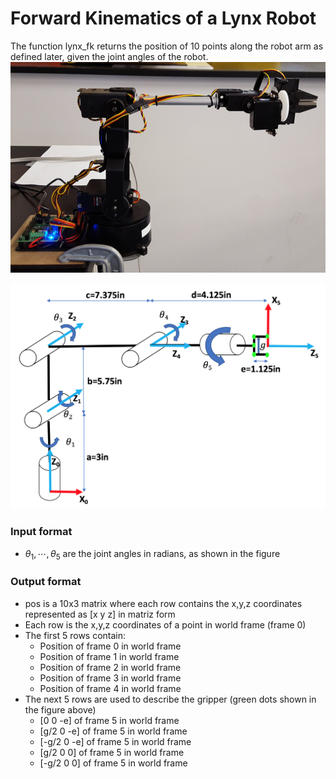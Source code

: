 # Forward Kinematics of a Lynx Robot

The function lynx_fk returns the position of 10 points along the robot arm as defined later, given the joint angles of the robot.<br />
![text](lynx.png)<br />

![text](lynx_diag.png)<br />

### Input format
- $\theta_1, \cdots, \theta_5$ are the joint angles in radians, as shown in the figure

### Output format
- pos is a 10x3 matrix where each row contains the x,y,z coordinates represented as [x y z] in matriz form
- Each row is the x,y,z coordinates of a point in world frame (frame 0)
- The first 5 rows contain:
	- Position of frame 0 in world frame
	- Position of frame 1 in world frame
	- Position of frame 2 in world frame
	- Position of frame 3 in world frame
	- Position of frame 4 in world frame
- The next 5 rows are used to describe the gripper (green dots shown in the figure above)
	- [0 0 -e] of frame 5 in world frame
	- [g/2 0 -e] of frame 5 in world frame
	- [-g/2 0 -e] of frame 5 in world frame
	- [g/2 0 0] of frame 5 in world frame
	- [-g/2 0 0] of frame 5 in world frame
